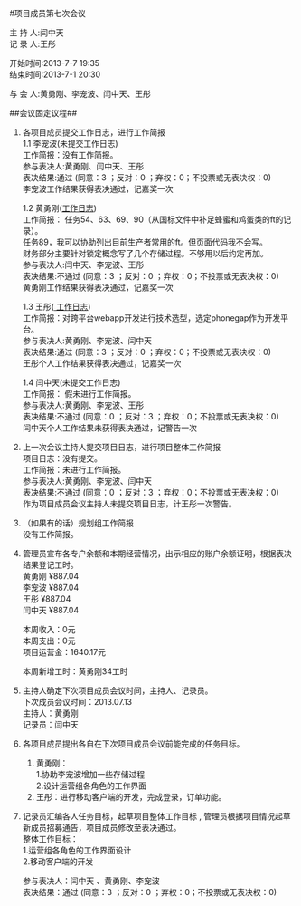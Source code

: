 #项目成员第七次会议

主 持 人:闫中天  
记 录 人:王彤  

开始时间:2013-7-7 19:35  
结束时间:2013-7-1 20:30  

与 会 人:黄勇刚、李宠波、闫中天、王彤  

##会议固定议程##
1. 各项目成员提交工作日志，进行工作简报  
    1.1 李宠波(未提交工作日志)  
		工作简报：没有工作简报。  
 		参与表决人:黄勇刚、闫中天、王彤  
		表决结果:通过 (同意：3 ；反对：0 ；弃权：0；不投票或无表决权：0)  
		李宠波工作结果获得表决通过，记嘉奖一次  

	1.2 黄勇刚(<a href="https://github.com/mistyworm/Food.Log/blob/master/%E9%BB%84%E5%8B%87%E5%88%9A.201307.md">工作日志</a>)  
		工作简报： 任务54、63、69、90（从国标文件中补足蜂蜜和鸡蛋类的ft的记录）。  
        任务89，我可以协助列出目前生产者常用的ft。但页面代码我不会写。  
        财务部分主要针对锁定概念写了几个存储过程。不够用以后约定再加。  
		参与表决人:闫中天、李宠波、王彤  
		表决结果:不通过 (同意：3 ；反对：0 ；弃权：0；不投票或无表决权：0)  
		黄勇刚工作结果获得表决通过，记嘉奖一次  

	1.3 王彤(<a href="https://github.com/mistyworm/Food.Log/blob/master/%E7%8E%8B%E5%BD%A4.201307.md"> 
	工作日志</a>)  
		工作简报：对跨平台webapp开发进行技术选型，选定phonegap作为开发平台。  
		参与表决人:黄勇刚、李宠波、闫中天  
		表决结果:通过 (同意：3 ；反对：0 ；弃权：0；不投票或无表决权：0)  
		王彤个人工作结果获得表决通过，记嘉奖一次  

	1.4 闫中天(未提交工作日志)  
		工作简报： 假未进行工作简报。  
		参与表决人:黄勇刚、李宠波、王彤  
		表决结果:不通过 (同意：0 ；反对：3 ；弃权：0；不投票或无表决权：0)  
		闫中天个人工作结果未获得表决通过，记警告一次  

2. 上一次会议主持人提交项目日志，进行项目整体工作简报  
    项目日志：没有提交。  
	工作简报：未进行工作简报。  
	参与表决人:黄勇刚、李宠波、闫中天  
	表决结果:不通过 (同意：0 ；反对：3 ；弃权：0；不投票或无表决权：0)  
	作为项目成员会议主持人未提交项目日志，计王彤一次警告。  

3. （如果有的话）规划组工作简报  
	没有工作简报。  

4. 管理员宣布各专户余额和本期经营情况，出示相应的账户余额证明，根据表决结果登记工时。  
    黄勇刚 ¥887.04  
    李宠波 ¥887.04  
    王彤 ¥887.04  
    闫中天 ¥887.04  

    本周收入：0元  
    本周支出：0元  
    项目运营金：1640.17元  

	本周新增工时：黄勇刚34工时  

5. 主持人确定下次项目成员会议时间，主持人、记录员。  
	下次成员会议时间：2013.07.13  
	主持人：黄勇刚  
	记录员：闫中天  

6. 各项目成员提出各自在下次项目成员会议前能完成的任务目标。  
	1. 黄勇刚：  
	    1.协助李宠波增加一些存储过程  
	    2.设计运营组各角色的工作界面  
	2. 王彤：进行移动客户端的开发，完成登录，订单功能。  

7. 记录员汇编各人任务目标，起草项目整体工作目标 , 管理员根据项目情况起草新成员招募通告，项目成员修改至表决通过。  
    整体工作目标：  
    1.运营组各角色的工作界面设计  
    2.移动客户端的开发  

    参与表决人：闫中天 、黄勇刚、李宠波  
	表决结果：通过  (同意：3 ；反对：0 ；弃权：0；不投票或无表决权：0)  